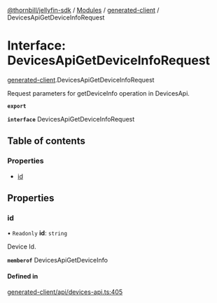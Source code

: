 [@thornbill/jellyfin-sdk](../README.md) / [Modules](../modules.md) / [generated-client](../modules/generated_client.md) / DevicesApiGetDeviceInfoRequest

# Interface: DevicesApiGetDeviceInfoRequest

[generated-client](../modules/generated_client.md).DevicesApiGetDeviceInfoRequest

Request parameters for getDeviceInfo operation in DevicesApi.

**`export`**

**`interface`** DevicesApiGetDeviceInfoRequest

## Table of contents

### Properties

- [id](generated_client.DevicesApiGetDeviceInfoRequest.md#id)

## Properties

### id

• `Readonly` **id**: `string`

Device Id.

**`memberof`** DevicesApiGetDeviceInfo

#### Defined in

[generated-client/api/devices-api.ts:405](https://github.com/jellyfin/jellyfin-sdk-typescript/blob/7402732/src/generated-client/api/devices-api.ts#L405)

